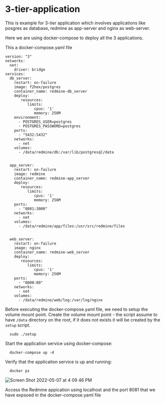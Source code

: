 # 3-tier-application
This is example for 3-tier application which involves applications like posgres as database, redmine as app-server and nginx as web-server.

Here we are using docker-compose to deploy all the 3 applications.

This a docker-compose.yaml file

```
version: "3"
networks:
  net:
    driver: bridge  
services:  
  db_server:
    restart: on-failure
    image: f2hex/postgres
    container_name: redmine-db_server
    deploy:
       resources:
          limits:
             cpus: '1'
             memory: 256M
    environment:
      - POSTGRES_USER=postgres
      - POSTGRES_PASSWORD=postgres
    ports:
      - "5432:5432"
    networks:
      - net
    volumes:
      - /data/redmine/db:/var/lib/postgresql/data
   

  app_server:
    restart: on-failure
    image: redmine
    container_name: redmine-app_server
    deploy:
       resources:
          limits:
             cpus: '1'
             memory: 256M
    ports:
      - "8081:3000"
    networks:
      - net
    volumes:
      - /data/redmine/app/files:/usr/src/redmine/files
    

  web_server:
    restart: on-failure
    image: nginx
    container_name: redmine-web_server
    deploy:
       resources:
          limits:
             cpus: '1'
             memory: 256M
    ports:
      - "8000:80"
    networks:
      - net
    volumes:
      - /data/redmine/web/log:/var/log/nginx
```

Before executing the docker-compose.yaml file, we need to setup the volume mount point.
Create the volume mount point - the script assume to have `/data` directory on the root, if it does not exists it will be created by the `setup` script.
```
  sudo ./setup
```

Start the application service using docker-compose:
```
  docker-compose up -d
```

Verify that the applicaiton service is up and running:
```
  docker ps
```
![Screen Shot 2022-05-07 at 4 09 46 PM](https://user-images.githubusercontent.com/35251635/167343745-40aff1e3-5b51-43d3-b254-c573b474ff03.png)

Access the Redmine appication using localhost and the port 8081 that we have expsoed in the docker-compose.yaml file

